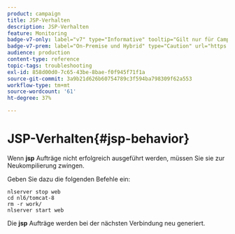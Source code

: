```yaml
---
product: campaign
title: JSP-Verhalten
description: JSP-Verhalten
feature: Monitoring
badge-v7-only: label="v7" type="Informative" tooltip="Gilt nur für Campaign Classic v7"
badge-v7-prem: label="On-Premise und Hybrid" type="Caution" url="https://experienceleague.adobe.com/docs/campaign-classic/using/installing-campaign-classic/architecture-and-hosting-models/hosting-models-lp/hosting-models.html?lang=de" tooltip="Gilt nur für Hybrid- und On-Premise-Bereitstellungen"
audience: production
content-type: reference
topic-tags: troubleshooting
exl-id: 858d00d0-7c65-43be-8bae-f0f945f71f1a
source-git-commit: 3a9b21d626b60754789c3f594ba798309f62a553
workflow-type: tm+mt
source-wordcount: '61'
ht-degree: 37%

---
```


# JSP-Verhalten{#jsp-behavior}



Wenn **jsp** Aufträge nicht erfolgreich ausgeführt werden, müssen Sie sie zur Neukompilierung zwingen.

Geben Sie dazu die folgenden Befehle ein:

```
nlserver stop web
cd nl6/tomcat-8
rm -r work/
nlserver start web
```

Die **jsp** Aufträge werden bei der nächsten Verbindung neu generiert.
